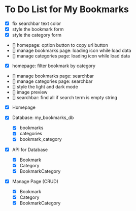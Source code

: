 # To Do List for My Bookmarks

- [x] fix searchbar text color
- [x] style the bookmark form
- [x] style the category form
- [] homepage: option button to copy url button
- [] manage bookmarks page: loading icon while load data
- [] manage categories page: loading icon while load data
- [x] homepage: filter bookmark by category
- [] manage bookmarks page: searchbar
- [] manage categories page: searchbar
- [] style the light and dark mode
- [] image preview
- [] searchbar: find all if search term is empty string

- [x] Homepage

- [x] Database: my_bookmarks_db

  - [x] bookmarks
  - [x] categories
  - [x] bookmark_category

- [x] API for Database

  - [x] Bookmark
  - [x] Category
  - [x] BookmarkCategory

- [x] Manage Page (CRUD)
  - [x] Bookmark
  - [x] Category
  - [x] BookmarkCategory
